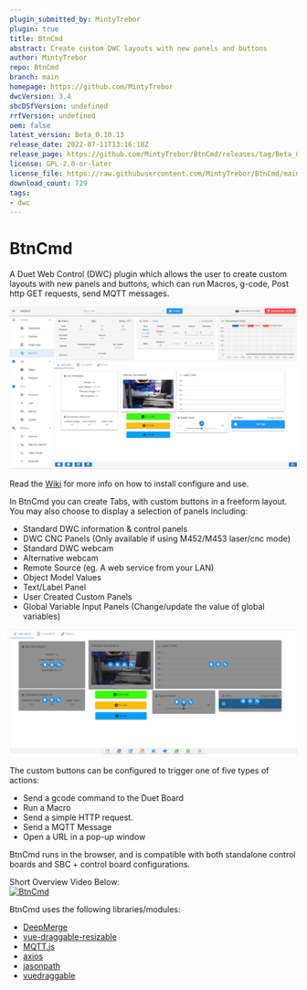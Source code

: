 ```yaml
---
plugin_submitted_by: MintyTrebor
plugin: true
title: BtnCmd
abstract: Create custom DWC layouts with new panels and buttons
author: MintyTrebor
repo: BtnCmd
branch: main
homepage: https://github.com/MintyTrebor
dwcVersion: 3.4
sbcDSfVersion: undefined
rrfVersion: undefined
oem: false
latest_version: Beta_0.10.13
release_date: 2022-07-11T13:16:18Z
release_page: https://github.com/MintyTrebor/BtnCmd/releases/tag/Beta_0.10.13
license: GPL-2.0-or-later
license_file: https://raw.githubusercontent.com/MintyTrebor/BtnCmd/main/LICENSE
download_count: 729
tags:
- dwc
---
```


# BtnCmd
A Duet Web Control (DWC) plugin which allows the user to create custom layouts with new panels and buttons, which can run Macros, g-code, Post http GET requests, send MQTT messages. 

![BtnCmd Main Screen](https://github.com/MintyTrebor/BtnCmd/blob/main/wikires/v0.8.13_BtnCmd_MainWindow_1.png)  

Read the [Wiki](https://github.com/MintyTrebor/BtnCmd/wiki) for more info on how to install configure and use.

In BtnCmd you can create Tabs, with custom buttons in a freeform layout. You may also choose to display a selection of panels including:  
* Standard DWC information & control panels  
* DWC CNC Panels (Only available if using M452/M453 laser/cnc mode)  
* Standard DWC webcam
* Alternative webcam
* Remote Source (eg. A web service from your LAN)
* Object Model Values  
* Text/Label Panel  
* User Created Custom Panels  
* Global Variable Input Panels (Change/update the value of global variables)  

![BtnCmd Edit Mode](https://github.com/MintyTrebor/BtnCmd/blob/main/wikires/v0.8.13_BtnCmd_MainWindow_EditMode_1.png)  

The custom buttons can be configured to trigger one of five types of actions:  
* Send a gcode command to the Duet Board  
* Run a Macro  
* Send a simple HTTP request.
* Send a MQTT Message  
* Open a URL in a pop-up window  

  
BtnCmd runs in the browser, and is compatible with both standalone control boards and SBC + control board configurations.  
  
Short Overview Video Below:  
[![BtnCmd](http://img.youtube.com/vi/q5bTl3c3n_k/0.jpg)](https://www.youtube.com/watch?v=q5bTl3c3n_k "BtnCmd")  

BtnCmd uses the following libraries/modules:  

 - [DeepMerge](https://www.npmjs.com/package/deepmerge)
 - [vue-draggable-resizable](https://www.npmjs.com/package/vue-draggable-resizable)
 - [MQTT.js](https://www.npmjs.com/package/mqtt)
 - [axios](https://www.npmjs.com/package/axios)
 - [jasonpath](https://www.npmjs.com/package/jsonpath)  
 - [vuedraggable](https://www.npmjs.com/package/vuedraggable)
